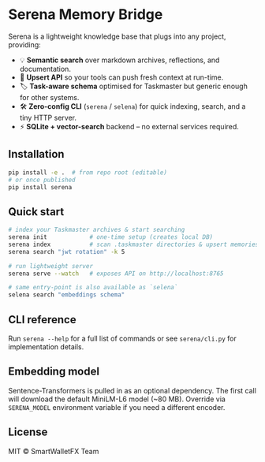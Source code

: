# Serena Memory Bridge

Serena is a lightweight knowledge base that plugs into any project, providing:

* 💡 **Semantic search** over markdown archives, reflections, and documentation.
* 📨 **Upsert API** so your tools can push fresh context at run-time.
* 🏷 **Task-aware schema** optimised for Taskmaster but generic enough for other systems.
* 🛠 **Zero-config CLI** (`serena` / `selena`) for quick indexing, search, and a tiny HTTP server.
* ⚡️ **SQLite + vector-search** backend – no external services required.

## Installation

```bash
pip install -e .  # from repo root (editable)
# or once published
pip install serena
```

## Quick start

```bash
# index your Taskmaster archives & start searching
serena init            # one-time setup (creates local DB)
serena index           # scan .taskmaster directories & upsert memories
serena search "jwt rotation" -k 5

# run lightweight server
serena serve --watch   # exposes API on http://localhost:8765

# same entry-point is also available as `selena`
selena search "embeddings schema"
```

## CLI reference
Run `serena --help` for a full list of commands or see `serena/cli.py` for implementation details.

## Embedding model
Sentence-Transformers is pulled in as an optional dependency.  The first call will download the default MiniLM-L6 model (~80 MB).  Override via `SERENA_MODEL` environment variable if you need a different encoder.

## License
MIT © SmartWalletFX Team